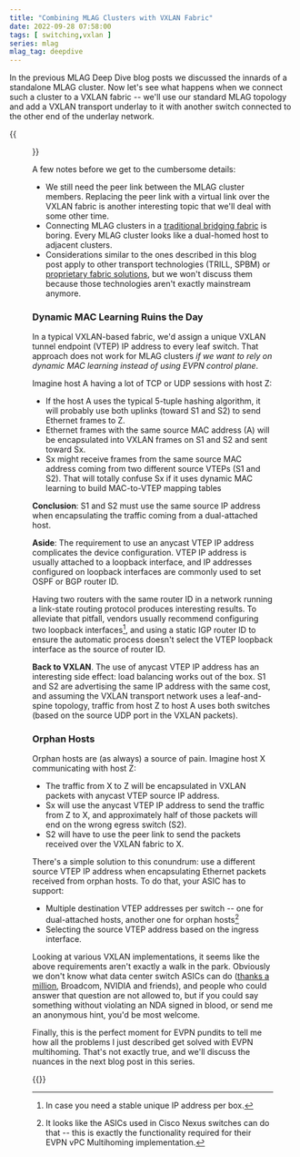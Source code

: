 ```yaml
---
title: "Combining MLAG Clusters with VXLAN Fabric"
date: 2022-09-28 07:58:00
tags: [ switching,vxlan ]
series: mlag
mlag_tag: deepdive
---
```

In the previous MLAG Deep Dive blog posts we discussed the innards of a standalone MLAG cluster. Now let's see what happens when we connect such a cluster to a VXLAN fabric -- we'll use our standard MLAG topology and add a VXLAN transport underlay to it with another switch connected to the other end of the underlay network.

{{<figure src="/2022/09/MLAG-VXLAN-topology.jpg" caption="MLAG cluster connected to a VXLAN fabric">}}
<!--more-->
A few notes before we get to the cumbersome details:

* We still need the peer link between the MLAG cluster members. Replacing the peer link with a virtual link over the VXLAN fabric is another interesting topic that we'll deal with some other time.
* Connecting MLAG clusters in a [traditional bridging fabric](https://blog.ipspace.net/2022/09/mlag-bridging-evpn.html) is boring. Every MLAG cluster looks like a dual-homed host to adjacent clusters.
* Considerations similar to the ones described in this blog post apply to other transport technologies (TRILL, SPBM) or [proprietary fabric solutions](https://blog.ipspace.net/2022/05/cisco-fabric-path-and-friends.html), but we won't discuss them because those technologies aren't exactly mainstream anymore.

### Dynamic MAC Learning Ruins the Day

In a typical VXLAN-based fabric, we'd assign a unique VXLAN tunnel endpoint (VTEP) IP address to every leaf switch. That approach does not work for MLAG clusters *if we want to rely on dynamic MAC learning instead of using EVPN control plane*.

Imagine host A having a lot of TCP or UDP sessions with host Z:

* If the host A uses the typical 5-tuple hashing algorithm, it will probably use both uplinks (toward S1 and S2) to send Ethernet frames to Z.
* Ethernet frames with the same source MAC address (A) will be encapsulated into VXLAN frames on S1 and S2 and sent toward Sx.
* Sx might receive frames from the same source MAC address coming from two different source VTEPs (S1 and S2). That will totally confuse Sx if it uses dynamic MAC learning to build MAC-to-VTEP mapping tables

**Conclusion**: S1 and S2 must use the same source IP address when encapsulating the traffic coming from a dual-attached host.

**Aside**: The requirement to use an anycast VTEP IP address complicates the device configuration. VTEP IP address is usually attached to a loopback interface, and IP addresses configured on loopback interfaces are commonly used to set OSPF or BGP router ID.

Having two routers with the same router ID in a network running a link-state routing protocol produces interesting results. To alleviate that pitfall, vendors usually recommend configuring two loopback interfaces[^SSH], and using a static IGP router ID to ensure the automatic process doesn't select the VTEP loopback interface as the source of router ID.

[^SSH]: In case you need a stable unique IP address per box.

**Back to VXLAN**. The use of anycast VTEP IP address has an interesting side effect: load balancing works out of the box. S1 and S2 are advertising the same IP address with the same cost, and assuming the VXLAN transport network uses a leaf-and-spine topology, traffic from host Z to host A uses both switches (based on the source UDP port in the VXLAN packets).

### Orphan Hosts

Orphan hosts are (as always) a source of pain. Imagine host X communicating with host Z:

* The traffic from X to Z will be encapsulated in VXLAN packets with anycast VTEP source IP address.
* Sx will use the anycast VTEP IP address to send the traffic from Z to X, and approximately half of those packets will end on the wrong egress switch (S2).
* S2 will have to use the peer link to send the packets received over the VXLAN fabric to X.

There's a simple solution to this conundrum: use a different source VTEP IP address when encapsulating Ethernet packets received from orphan hosts. To do that, your ASIC has to support:

* Multiple destination VTEP addresses per switch -- one for dual-attached hosts, another one for orphan hosts[^CPIP]
* Selecting the source VTEP address based on the ingress interface.

[^CPIP]: It looks like the ASICs used in Cisco Nexus switches can do that -- this is exactly the functionality required for their EVPN vPC Multihoming implementation.

Looking at various VXLAN implementations, it seems like the above requirements aren't exactly a walk in the park. Obviously we don't know what data center switch ASICs can do ([thanks a million](https://blog.ipspace.net/2016/05/what-are-problems-with-broadcom.html), Broadcom, NVIDIA and friends), and people who could answer that question are not allowed to, but if you could say something without violating an NDA signed in blood, or send me an anonymous hint, you'd be most welcome. 

Finally, this is the perfect moment for EVPN pundits to tell me how all the problems I just described get solved with EVPN multihoming. That's not exactly true, and we'll discuss the nuances in the next blog post in this series.

{{<next-in-series page="/posts/mlag-deep-dive-evpn-multihoming.md" />}}
